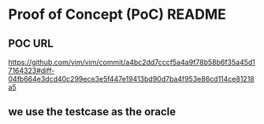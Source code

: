 # Proof of Concept (PoC) README

## POC URL
https://github.com/vim/vim/commit/a4bc2dd7cccf5a4a9f78b58b6f35a45d17164323#diff-04fb664e3dcd40c299ece3e5f447e19413bd90d7ba4f953e86cd114ce81218a5


## we use the testcase as the oracle